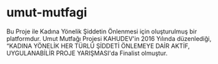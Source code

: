# umut-mutfagi
Bu Proje ile Kadına Yönelik Şiddetin Önlenmesi için oluşturulmuş bir platformdur.
Umut Mutfağı Projesi KAHUDEV'in 2016 Yılında düzenlediği, “KADINA YÖNELİK HER TÜRLÜ ŞİDDETİ ÖNLEMEYE DAİR AKTİF, UYGULANABİLİR PROJE YARIŞMASI'da Finalist olmuştur.
